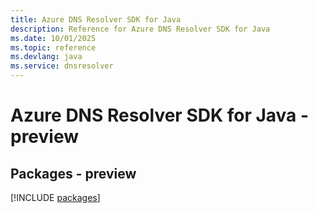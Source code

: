```yaml
---
title: Azure DNS Resolver SDK for Java
description: Reference for Azure DNS Resolver SDK for Java
ms.date: 10/01/2025
ms.topic: reference
ms.devlang: java
ms.service: dnsresolver
---
```

# Azure DNS Resolver SDK for Java - preview
## Packages - preview
[!INCLUDE [packages](dns-resolver-index.md)]